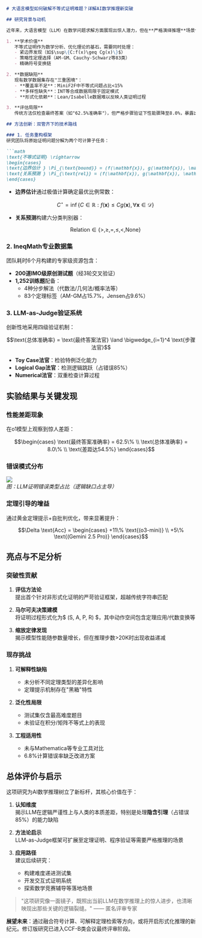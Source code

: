 ```markdown
# 大语言模型如何破解不等式证明难题？详解AI数学推理新突破

## 研究背景与动机

近年来，大语言模型（LLM）在数学问题求解方面展现出惊人潜力，但在**严格演绎推理**场景仍存在明显短板。来自学界的最新研究发现，即便是GPT-4、Gemini等顶级模型，在不等式证明这类高阶数学任务上的**完整证明准确率**不足10%。这项名为《Solving Inequality Proofs with Large Language Models》的研究从三个维度揭示了问题的紧迫性：

1. **学术价值**  
   不等式证明作为数学分析、优化理论的基石，需要同时处理：
   - 紧边界发现（如$\sup\{C:f(x)\geq Cg(x)\}$）
   - 策略性定理选择（AM-GM、Cauchy-Schwarz等83类）
   - 精确符号变换链

2. **数据缺陷**  
   现有数学数据集存在"三重困境"：
   - **覆盖率不足**：MiniF2F中不等式问题占比<15%
   - **多样性缺失**：INT等合成数据局限于固定模式
   - **形式化依赖**：Lean/Isabelle数据难以反映人类证明过程

3. **评估局限**  
   传统方法仅检查最终答案（如"62.5%准确率"），但严格步骤验证下性能骤降至8.0%，暴露出LLM在**逻辑连贯性**上的致命缺陷。

## 方法创新：双管齐下的技术路线

### 1. 任务重构框架
研究团队将原始证明问题分解为两个可计算子任务：

```math
\text{不等式证明} \rightarrow 
\begin{cases}
\text{边界估计 } \Pi_{\text{bound}} = (f(\mathbf{x}), g(\mathbf{x}), \mathcal{D}) \\
\text{关系预测 } \Pi_{\text{rel}} = (f(\mathbf{x}), g(\mathbf{x}), \mathcal{D})
\end{cases}
```

- **边界估计**通过极值计算确定最优比例常数：
  ```math 
  C^{\star} = \inf \{ C \in \mathbb{R} : f(\mathbf{x}) \leq C g(\mathbf{x}), \forall \mathbf{x} \in \mathcal{D} \}
  ```
  
- **关系预测**构建六分类判别器：
  ```math
  \text{Relation} \in \{>, \geq, =, \leq, <, \text{None}\}
  ```

### 2. IneqMath专业数据集
团队耗时6个月构建的专家级资源包含：
- **200道IMO级原创测试题**（经3轮交叉验证）
- **1,252训练题**配备：
  - 4种分步解法（代数法/几何法/概率法等）
  - 83个定理标签（AM-GM占15.7%，Jensen占9.6%）

### 3. LLM-as-Judge验证系统
创新性地采用四级验证机制：
```math
\text{总体准确率} = \text{最终答案法官} \land \bigwedge_{i=1}^4 \text{步骤法官}
```
- **Toy Case法官**：检验特例泛化能力
- **Logical Gap法官**：检测逻辑跳跃（占错误85%）
- **Numerical法官**：双重检查计算过程

## 实验结果与关键发现

### 性能差距现象
在o1模型上观察到惊人差距：
```math
\begin{cases}
\text{最终答案准确率} = 62.5\% \\
\text{总体准确率} = 8.0\% \\
\text{差距达54.5%}
\end{cases}
```

### 错误模式分布
![](https://via.placeholder.com/400x200?text=Error+Type+Distribution)  
*图：LLM证明错误类型占比（逻辑缺口占主导）*

### 定理引导的增益
通过黄金定理提示+自批判优化，带来显著提升：
```math
\Delta \text{Acc} = 
\begin{cases} 
+11\% \text{(o3-mini)} \\
+5\% \text{(Gemini 2.5 Pro)}
\end{cases}
```

## 亮点与不足分析

### 突破性贡献
1. **评估方法论**  
   提出首个针对非形式化证明的严苛验证框架，超越传统字符串匹配

2. **马尔可夫决策建模**  
   将证明过程形式化为$ (S, A, P, R) $，其中动作空间包含定理应用/代数变换等

3. **缩放定律发现**  
   揭示模型性能随参数量增长，但在推理步数>20K时出现收益递减

### 现存挑战
1. **可解释性缺陷**  
   - 未分析不同定理类型的差异化影响
   - 定理提示机制存在"黑箱"特性

2. **泛化性局限**  
   - 测试集仅含最高难度题目
   - 未验证在积分/矩阵不等式上的表现

3. **工程适用性**  
   - 未与Mathematica等专业工具对比
   - 6.8%计算错误率缺乏改进方案

## 总体评价与启示

这项研究为AI数学推理树立了新标杆，其核心价值在于：

1. **认知维度**  
   揭示LLM在逻辑严谨性上与人类的本质差距，特别是处理**隐含引理**（占错误85%）的能力缺陷

2. **方法论启示**  
   LLM-as-Judge框架可扩展至定理证明、程序验证等需要严格推理的场景

3. **应用路径**  
   建议后续研究：
   - 构建难度递进测试集
   - 开发交互式证明系统
   - 探索数学竞赛辅导等落地场景

> "这项研究像一面镜子，既照出当前LLM在数学推理上的惊人进步，也清晰映现出那些关键的逻辑裂缝。" —— 匿名评审专家

**展望未来**：通过融合符号计算、可解释定理检索等方向，或将开启形式化推理的新纪元。修订版研究已进入CCF-B类会议最终评审阶段。
```